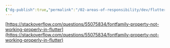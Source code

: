 ```yaml
---
{"dg-publish":true,"permalink":"/02-areas-of-responsibility/dev/flutter/flutter-custom-font/","tags":["dev","flutter"],"noteIcon":""}
---
```




[https://stackoverflow.com/questions/55075834/fontfamily-property-not-working-properly-in-flutter](https://stackoverflow.com/questions/55075834/fontfamily-property-not-working-properly-in-flutter)